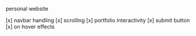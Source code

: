 personal website


[x] navbar handling
[x] scrolling
[x] portfolio interactivity
[x] submit button
[x] on hover effects